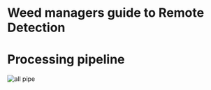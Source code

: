 # Weed managers guide to Remote Detection
# Processing pipeline
![all pipe](https://github.com/Narmilan-A/Remote-Weed-detection/assets/140802455/7fbe9512-37b8-410c-9499-65538c44dc92)

